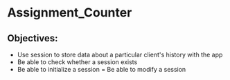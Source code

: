 # Assignment_Counter
## Objectives:
- Use session to store data about a particular client's history with the app
- Be able to check whether a session exists
- Be able to initialize a session
= Be able to modify a session
